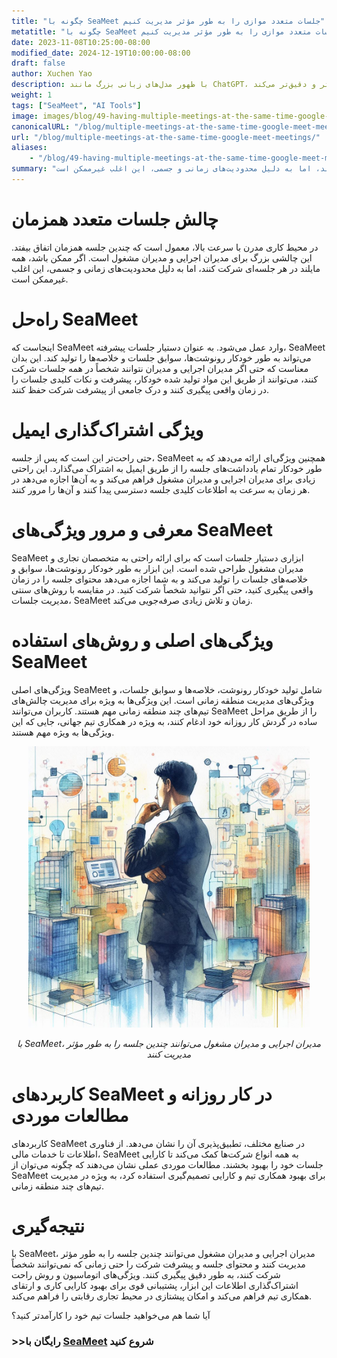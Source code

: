 ```yaml
---
title: "چگونه با SeaMeet جلسات متعدد موازی را به طور مؤثر مدیریت کنیم"
metatitle: "چگونه با SeaMeet جلسات متعدد موازی را به طور مؤثر مدیریت کنیم"
date: 2023-11-08T10:25:00-08:00
modified_date: 2024-12-19T10:00:00-08:00
draft: false
author: Xuchen Yao
description: با ظهور مدل‌های زبانی بزرگ مانند ChatGPT، هوش مصنوعی تولیدی حوزه‌های جدیدی از اکتشاف را گشوده است. وقتی هوش مصنوعی با تشخیص گفتار ترکیب می‌شود، امکانات بی‌سابقه‌ای برای تحلیل جلسات در زمان واقعی فراهم می‌کند. اما این برای عملیات تجاری روزانه چه معنایی دارد؟ تحلیل زمان واقعی ضبط‌های جلسات به ابزاری ضروری برای شرکت‌ها برای بهبود کارایی و کیفیت ارتباطات تبدیل شده است. از طریق تحلیل زمان واقعی، شرکت‌ها می‌توانند اطمینان حاصل کنند که هر بحث به طور دقیق مستند می‌شود، که فرآیند تصمیم‌گیری را کارآمدتر و دقیق‌تر می‌کند.
weight: 1
tags: ["SeaMeet", "AI Tools"]
image: images/blog/49-having-multiple-meetings-at-the-same-time-google-meet-meetings/49-having-multiple-meetings-at-the-same-time-google-meet-meetings.jpeg
canonicalURL: "/blog/multiple-meetings-at-the-same-time-google-meet-meetings/"
url: "/blog/multiple-meetings-at-the-same-time-google-meet-meetings/"
aliases:
    - "/blog/49-having-multiple-meetings-at-the-same-time-google-meet-meetings/"
summary: "در محیط کاری مدرن با سرعت بالا، معمول است که چندین جلسه همزمان اتفاق بیفتد. این چالشی بزرگ برای مدیران اجرایی و مدیران مشغول است. اگر ممکن باشد، همه مایلند در هر جلسه‌ای شرکت کنند، اما به دلیل محدودیت‌های زمانی و جسمی، این اغلب غیرممکن است."
---
```


# چالش جلسات متعدد همزمان
در محیط کاری مدرن با سرعت بالا، معمول است که چندین جلسه همزمان اتفاق بیفتد. این چالشی بزرگ برای مدیران اجرایی و مدیران مشغول است. اگر ممکن باشد، همه مایلند در هر جلسه‌ای شرکت کنند، اما به دلیل محدودیت‌های زمانی و جسمی، این اغلب غیرممکن است.

# راه‌حل SeaMeet
اینجاست که SeaMeet وارد عمل می‌شود. به عنوان دستیار جلسات پیشرفته، SeaMeet می‌تواند به طور خودکار رونوشت‌ها، سوابق جلسات و خلاصه‌ها را تولید کند. این بدان معناست که حتی اگر مدیران اجرایی و مدیران نتوانند شخصاً در همه جلسات شرکت کنند، می‌توانند از طریق این مواد تولید شده خودکار، پیشرفت و نکات کلیدی جلسات را در زمان واقعی پیگیری کنند و درک جامعی از پیشرفت شرکت حفظ کنند.

# ویژگی اشتراک‌گذاری ایمیل
حتی راحت‌تر این است که پس از جلسه، SeaMeet همچنین ویژگی‌ای ارائه می‌دهد که به طور خودکار تمام یادداشت‌های جلسه را از طریق ایمیل به اشتراک می‌گذارد. این راحتی زیادی برای مدیران اجرایی و مدیران مشغول فراهم می‌کند و به آن‌ها اجازه می‌دهد در هر زمان به سرعت به اطلاعات کلیدی جلسه دسترسی پیدا کنند و آن‌ها را مرور کنند.

# معرفی و مرور ویژگی‌های SeaMeet
SeaMeet ابزاری دستیار جلسات است که برای ارائه راحتی به متخصصان تجاری و مدیران مشغول طراحی شده است. این ابزار به طور خودکار رونوشت‌ها، سوابق و خلاصه‌های جلسات را تولید می‌کند و به شما اجازه می‌دهد محتوای جلسه را در زمان واقعی پیگیری کنید، حتی اگر نتوانید شخصاً شرکت کنید. در مقایسه با روش‌های سنتی مدیریت جلسات، SeaMeet زمان و تلاش زیادی صرفه‌جویی می‌کند.

# ویژگی‌های اصلی و روش‌های استفاده SeaMeet
ویژگی‌های اصلی SeaMeet شامل تولید خودکار رونوشت، خلاصه‌ها و سوابق جلسات، و ویژگی‌های مدیریت منطقه زمانی است. این ویژگی‌ها به ویژه برای مدیریت چالش‌های تیم‌های چند منطقه زمانی مهم هستند. کاربران می‌توانند SeaMeet را از طریق مراحل ساده در گردش کار روزانه خود ادغام کنند، به ویژه در همکاری تیم جهانی، جایی که این ویژگی‌ها به ویژه مهم هستند.

<center>
<img height="450px" src="/images/blog/49-having-multiple-meetings-at-the-same-time-google-meet-meetings/1-how-to-stay-on-top-of-all-meetings.jpeg" alt="با SeaMeet، مدیران اجرایی و مدیران مشغول می‌توانند چندین جلسه را به طور مؤثر مدیریت کنند"/>

*با SeaMeet، مدیران اجرایی و مدیران مشغول می‌توانند چندین جلسه را به طور مؤثر مدیریت کنند*
</center>

# کاربردهای SeaMeet در کار روزانه و مطالعات موردی
کاربردهای SeaMeet در صنایع مختلف، تطبیق‌پذیری آن را نشان می‌دهد. از فناوری اطلاعات تا خدمات مالی، SeaMeet به همه انواع شرکت‌ها کمک می‌کند تا کارایی جلسات خود را بهبود بخشند. مطالعات موردی عملی نشان می‌دهند که چگونه می‌توان از SeaMeet برای بهبود همکاری تیم و کارایی تصمیم‌گیری استفاده کرد، به ویژه در مدیریت تیم‌های چند منطقه زمانی.

# نتیجه‌گیری
با SeaMeet، مدیران اجرایی و مدیران مشغول می‌توانند چندین جلسه را به طور مؤثر مدیریت کنند و محتوای جلسه و پیشرفت شرکت را حتی زمانی که نمی‌توانند شخصاً شرکت کنند، به طور دقیق پیگیری کنند. ویژگی‌های اتوماسیون و روش راحت اشتراک‌گذاری اطلاعات این ابزار، پشتیبانی قوی برای بهبود کارایی کاری و ارتقای همکاری تیم فراهم می‌کند و امکان پیشتازی در محیط تجاری رقابتی را فراهم می‌کند.

آیا شما هم می‌خواهید جلسات تیم خود را کارآمدتر کنید؟

### >>رایگان با [SeaMeet](https://meet.seasalt.ai/?utm_source=blog) شروع کنید
